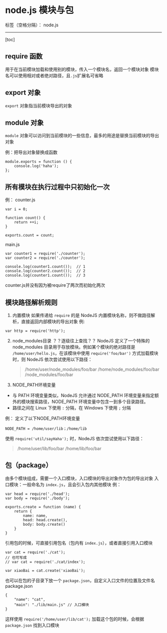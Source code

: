 ﻿# node.js 模块与包

标签（空格分隔）： node.js

---

[toc]

## require 函数

用于在当前模块加载和使用别的模块，传入一个模块名，返回一个模块对象
模块名可以使用相对或者绝对路径，且```.js```扩展名可省略

## export 对象

```export``` 对象指当前模块导出的对象

## module 对象

```module``` 对象可以访问到当前模块的一些信息，最多的用途是替换当前模块的导出对象

例：把导出对象替换成函数
```
module.exports = function () {
    console.log('haha');
};
```

## 所有模块在执行过程中只初始化一次
例：
counter.js
```
var i = 0;

function count() {
	return ++i;
}

exports.count = count;
```
main.js
```
var counter1 = require('./counter');
var counter2 = require('./counter');

console.log(counter1.count());  // 1
console.log(counter2.count());  // 2
console.log(counter1.count());  // 3
```

counter.js并没有因为被require了两次而初始化两次

## 模块路径解析规则

1. 内置模块
如果传递给 ```require``` 的是 NodeJS 内置模块名称，则不做路径解析，直接返回内部模块的导出对象
例: 
```
var http = require('http');
```

2. node_modules目录 ？？逐级往上查找？？
NodeJS 定义了一个特殊的 node_modules 目录用于存放模块。例如某个模块的绝对路径是 ```/home/user/hello.js```，在该模块中使用 ```require('foo/bar')``` 方式加载模块时，则 NodeJS 依次尝试使用以下路径：
    >/home/user/node_modules/foo/bar
    /home/node_modules/foo/bar
    /node_modules/foo/bar

3. NODE_PATH环境变量
- 与 PATH 环境变量类似，NodeJS 允许通过 NODE_PATH 环境变量来指定额外的模块搜索路径，NODE_PATH 环境变量中包含一到多个目录路径。
- 路径之间在 Linux 下使用 ```:``` 分隔，在 Windows 下使用 ```;``` 分隔

例： 定义了以下NODE_PATH环境变量
```
NODE_PATH = /home/user/lib；/home/lib
```
使用 ```require('util/sayHaha');``` 时，NodeJS 依次尝试使用以下路径：
 > /home/user/lib/foo/bar
 /home/lib/foo/bar
 
 ## 包（package）
 
 由多个模块组成，需要一个入口模块，入口模块的导出对象作为包的导出对象
 入口模块：一般命名为 ```index.js```，且会引入包内其他模块
 例：
```
var head = require('./head');
var body = require('./body');

exports.create = function (name) {
	return {
		name: name,
		head: head.create(),
		body: body.create()
	}
}
```
引用包的时候，可直接引用包名（包内有 ```index.js```），或者直接引用入口模块
```
var cat = require('./cat');
// 也可写成
// var cat = require('./cat/index');

var xiaoBai = cat.create('xiaoBai');
```

也可以在包的子目录下放一个 ```package.json```，自定义入口文件的位置及文件名
package.json
```
{
    "name": "cat",
    "main": "./lib/main.js" // 入口模块
}
```
这样使用 ```require('/home/user/lib/cat');``` 加载这个包的时候，会根据 ```package.json``` 找到入口模块

